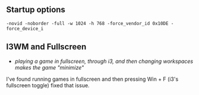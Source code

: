 ## Startup options

```
-novid -noborder -full -w 1024 -h 768 -force_vendor_id 0x10DE -force_device_i
```
<!---
## How it looks in game ( 4:3 stretched )

![1](https://files.catbox.moe/q868d2.png)
--->

## I3WM and Fullscreen

* *playing a game in fullscreen, through i3, and then changing workspaces makes the game "minimize"*

 I've found running games in fullscreen and then pressing Win + F (i3's fullscreen toggle) fixed that issue.
